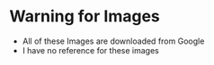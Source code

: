 # Warning for Images

- All of these Images are downloaded from Google
- I have no reference for these images
